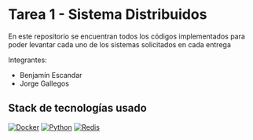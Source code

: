 # Tarea 1 - Sistema Distribuidos
En este repositorio se encuentran todos los códigos implementados para poder levantar cada uno de los sistemas solicitados en cada entrega 

  Integrantes:
  * Benjamín Escandar
  * Jorge Gallegos
  ## Stack de tecnologías usado

[![Docker](https://img.shields.io/badge/Docker-2496ED?logo=docker&logoColor=white&style=flat)](https://www.docker.com/)
[![Python](https://img.shields.io/badge/Python-3776AB?logo=python&logoColor=white&style=flat)](https://www.python.org/)
[![Redis](https://img.shields.io/badge/Redis-DC382D?logo=redis&logoColor=white&style=flat)](https://redis.io/)

